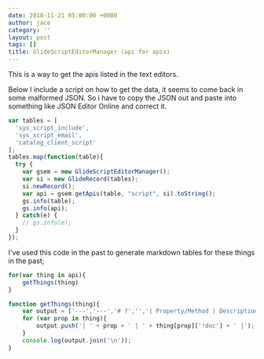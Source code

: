 ```yaml
---
date: 2018-11-21 05:00:00 +0000
author: jace
category: ''
layout: post
tags: []
title: GlideScriptEditorManager (api for apis)
---
```

This is a way to get the apis listed in the text editors.  

<!--more-->

Below I include a script on how to get the data, it seems to come back in some malformed JSON.  So i have to copy the JSON out and paste into something like JSON Editor Online and correct it.

```js
var tables = [
  'sys_script_include',
  'sys_script_email',
  'catalog_client_script'
];
tables.map(function(table){
  try {
    var gsem = new GlideScriptEditorManager();
    var si = new GlideRecord(tables);
    si.newRecord();
    var api = gsem.getApis(table, "script", si).toString();
    gs.info(table);
    gs.info(api);
  } catch(e) {
    // gs.info(e);
  }
});
```

I've used this code in the past to generate markdown tables for these things in the past;

```js
for(var thing in api){
    getThings(thing)
}

function getThings(thing){
    var output = ['---','---','# ?','','| Property/Method | Description |','| --- | --- |'];
    for (var prop in thing){
        output.push('| ' + prop + ' | ' + thing[prop]['!doc'] + ' |');
    }
    console.log(output.join('\n'));
}
```
